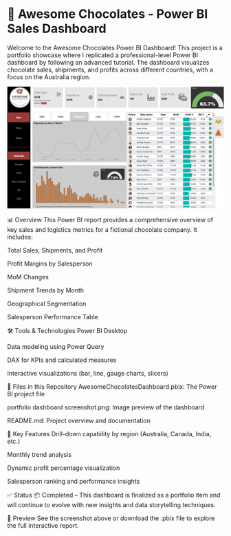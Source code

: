 # 🍫 Awesome Chocolates - Power BI Sales Dashboard
Welcome to the Awesome Chocolates Power BI Dashboard!
This project is a portfolio showcase where I replicated a professional-level Power BI dashboard by following an advanced tutorial. The dashboard visualizes chocolate sales, shipments, and profits across different countries, with a focus on the Australia region.

![Portfolio Dashboard](portfolio%20dashboard%20screenshot.png)

📊 Overview
This Power BI report provides a comprehensive overview of key sales and logistics metrics for a fictional chocolate company. It includes:

Total Sales, Shipments, and Profit

Profit Margins by Salesperson

MoM Changes

Shipment Trends by Month

Geographical Segmentation

Salesperson Performance Table

🛠️ Tools & Technologies
Power BI Desktop

Data modeling using Power Query

DAX for KPIs and calculated measures

Interactive visualizations (bar, line, gauge charts, slicers)

📁 Files in this Repository
AwesomeChocolatesDashboard.pbix: The Power BI project file

portfolio dashboard screenshot.png: Image preview of the dashboard

README.md: Project overview and documentation

📌 Key Features
Drill-down capability by region (Australia, Canada, India, etc.)

Monthly trend analysis

Dynamic profit percentage visualization

Salesperson ranking and performance insights

✅ Status
📦 Completed – This dashboard is finalized as a portfolio item and will continue to evolve with new insights and data storytelling techniques.

📸 Preview
See the screenshot above or download the .pbix file to explore the full interactive report.

